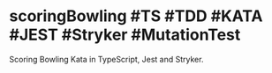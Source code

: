 # scoringBowling #TS #TDD #KATA #JEST #Stryker #MutationTest

Scoring Bowling Kata in TypeScript, Jest and Stryker.
